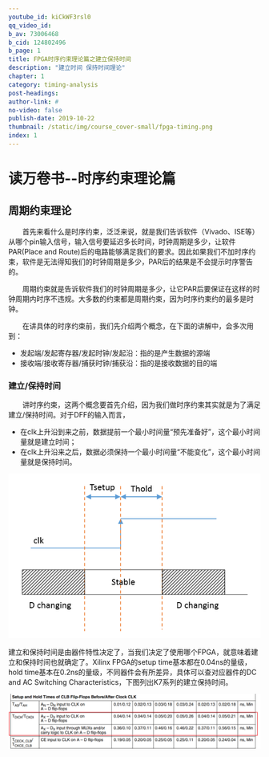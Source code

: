 ```yaml
---
youtube_id: kiCkWF3rsl0
qq_video_id: 
b_av: 73006468
b_cid: 124802496
b_page: 1
title: FPGA时序约束理论篇之建立保持时间
description: "建立时间 保持时间理论"
chapter: 1
category: timing-analysis
post-headings:
author-link: #
no-video: false
publish-date: 2019-10-22
thumbnail: /static/img/course_cover-small/fpga-timing.png
index: 1
---
```


 
 

# 读万卷书--时序约束理论篇           
           
## 周期约束理论

&emsp;&emsp;首先来看什么是时序约束，泛泛来说，就是我们告诉软件（Vivado、ISE等）从哪个pin输入信号，输入信号要延迟多长时间，时钟周期是多少，让软件PAR(Place and  Route)后的电路能够满足我们的要求。因此如果我们不加时序约束，软件是无法得知我们的时钟周期是多少，PAR后的结果是不会提示时序警告的。

&emsp;&emsp;周期约束就是告诉软件我们的时钟周期是多少，让它PAR后要保证在这样的时钟周期内时序不违规。大多数的约束都是周期约束，因为时序约束约的最多是时钟。

&emsp;&emsp;在讲具体的时序约束前，我们先介绍两个概念，在下面的讲解中，会多次用到：
 - 发起端/发起寄存器/发起时钟/发起沿：指的是产生数据的源端
 - 接收端/接收寄存器/捕获时钟/捕获沿：指的是接收数据的目的端

### 建立/保持时间

&emsp;&emsp;讲时序约束，这两个概念要首先介绍，因为我们做时序约束其实就是为了满足建立/保持时间。对于DFF的输入而言，
 - 在clk上升沿到来之前，数据提前一个最小时间量“预先准备好”，这个最小时间量就是建立时间；
 - 在clk上升沿来之后，数据必须保持一个最小时间量“不能变化”，这个最小时间量就是保持时间。

<center>

<img src="https://raw.githubusercontent.com/Bounce00/pic/master/fpga/timing_toturial0.png"  alt="" />

</center>

建立和保持时间是由器件特性决定了，当我们决定了使用哪个FPGA，就意味着建立和保持时间也就确定了。Xilinx FPGA的setup time基本都在0.04ns的量级，hold time基本在0.2ns的量级，不同器件会有所差异，具体可以查对应器件的DC and AC Switching Characteristics，下图列出K7系列的建立保持时间。

<center>

<img src="https://raw.githubusercontent.com/Bounce00/pic/master/fpga/timing_toturial1.png"  alt="" />

</center>






